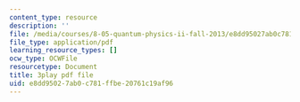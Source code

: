 ```yaml
---
content_type: resource
description: ''
file: /media/courses/8-05-quantum-physics-ii-fall-2013/e8dd95027ab0c781ffbe20761c19af96_7Nrymx1ULis.pdf
file_type: application/pdf
learning_resource_types: []
ocw_type: OCWFile
resourcetype: Document
title: 3play pdf file
uid: e8dd9502-7ab0-c781-ffbe-20761c19af96
---
```


